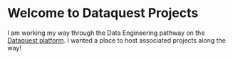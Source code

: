 Welcome to Dataquest Projects
========================

I am working my way through the Data Engineering pathway on the [Dataquest platform](https://dataquest.io). I wanted a place to host associated projects along the way!
